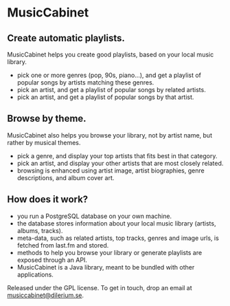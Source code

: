 MusicCabinet
============

Create automatic playlists.
---------------------------

MusicCabinet helps you create good playlists, based on your local music library.

* pick one or more genres (pop, 90s, piano...), and get a playlist of popular songs by artists matching these genres.
* pick an artist, and get a playlist of popular songs by related artists.
* pick an artist, and get a playlist of popular songs by that artist.

Browse by theme.
----------------

MusicCabinet also helps you browse your library, not by artist name, but rather by musical themes.

* pick a genre, and display your top artists that fits best in that category.
* pick an artist, and display your other artists that are most closely related.
* browsing is enhanced using artist image, artist biographies, genre descriptions, and album cover art.

How does it work?
-----------------

* you run a PostgreSQL database on your own machine.
* the database stores information about your local music library (artists, albums, tracks).
* meta-data, such as related artists, top tracks, genres and image urls, is fetched from last.fm and stored.
* methods to help you browse your library or generate playlists are exposed through an API.
* MusicCabinet is a Java library, meant to be bundled with other applications.

Released under the GPL license. To get in touch, drop an email at musiccabinet@dilerium.se.
